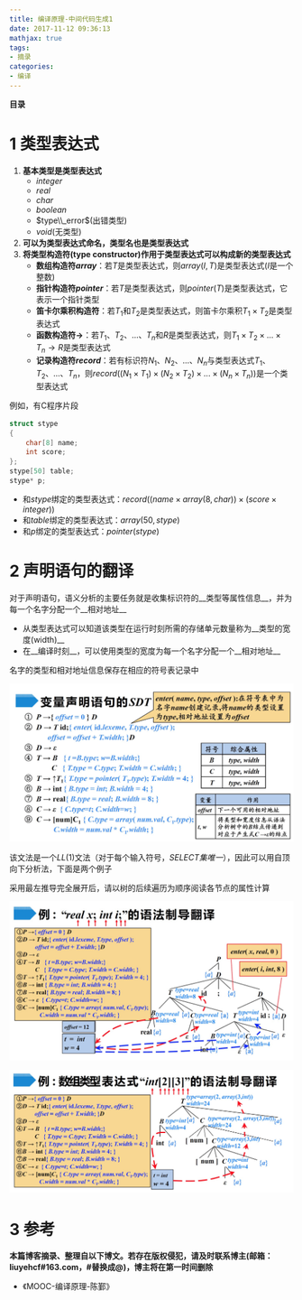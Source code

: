 ```yaml
---
title: 编译原理-中间代码生成1
date: 2017-11-12 09:36:13
mathjax: true
tags: 
- 摘录
categories: 
- 编译
---
```


__目录__

<!-- toc -->
<!--more-->

# 1 类型表达式

1. __基本类型是类型表达式__
    * $integer$
    * $real$
    * $char$
    * $boolean$
    * $type\\_error$(出错类型)
    * $void$(无类型)
1. __可以为类型表达式命名，类型名也是类型表达式__
1. __将类型构造符(type constructor)作用于类型表达式可以构成新的类型表达式__
    * __数组构造符$array$__：若$T$是类型表达式，则$array(I, T)$是类型表达式($I$是一个整数)
    * __指针构造符$pointer$__：若$T$是类型表达式，则$pointer(T)$是类型表达式，它表示一个指针类型
    * __笛卡尔乘积构造符__：若$T_1$和$T_2$是类型表达式，则笛卡尔乘积$T_1 \times T_2$是类型表达式
    * __函数构造符$\to$__：若$T_1、T_2、...、T_n$和$R$是类型表达式，则$T_1 \times T_2 \times ... \times T_n \to R$是类型表达式
    * __记录构造符$record$__：若有标识符$N_1、N_2、...、N_n$与类型表达式$T_1、T_2、...、T_n$，则$record((N_1 \times T_1) \times (N_2 \times T_2) \times ... \times (N_n \times T_n))$是一个类型表达式

例如，有C程序片段

```C
struct stype
{
    char[8] name;
    int score;
};
stype[50] table;
stype* p;
```

* 和$stype$绑定的类型表达式：$record((name \times array(8, char)) \times (score \times integer))$
* 和$table$绑定的类型表达式：$array(50, stype)$
* 和$p$绑定的类型表达式：$pointer (stype)$

# 2 声明语句的翻译

对于声明语句，语义分析的主要任务就是收集标识符的__类型等属性信息__，并为每一个名字分配一个__相对地址__

* 从类型表达式可以知道该类型在运行时刻所需的存储单元数量称为__类型的宽度(width)__
* 在__编译时刻__，可以使用类型的宽度为每一个名字分配一个__相对地址__

名字的类型和相对地址信息保存在相应的符号表记录中

![fig1](/images/编译原理-中间代码生成1/fig1.jpg)

该文法是一个$LL(1)$文法（对于每个输入符号，$SELECT集唯一$），因此可以用自顶向下分析法，下面是两个例子

采用最左推导完全展开后，请以树的后续遍历为顺序阅读各节点的属性计算

![fig2](/images/编译原理-中间代码生成1/fig2.jpg)

![fig3](/images/编译原理-中间代码生成1/fig3.jpg)

# 3 参考

__本篇博客摘录、整理自以下博文。若存在版权侵犯，请及时联系博主(邮箱：liuyehcf#163.com，#替换成@)，博主将在第一时间删除__

* 《MOOC-编译原理-陈鄞》
